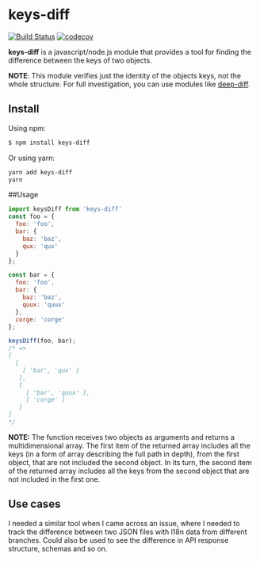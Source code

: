 # keys-diff
[![Build Status][travis-image]][travis-url] [![codecov](https://codecov.io/gh/diedsmiling/keys-diff/branch/master/graph/badge.svg)](https://codecov.io/gh/diedsmiling/keys-diff)


**keys-diff** is a javascript/node.js module that provides a tool for finding the difference between the keys of two objects. 

**NOTE**: This module verifies just the identity of the objects keys, not the whole structure. For full investigation, you can use modules like [deep-diff][deep-diff].
## Install
Using npm:
```bash
$ npm install keys-diff
```
Or using yarn:
```bash
yarn add keys-diff
yarn
```
##Usage

```js
import keysDiff from 'keys-diff'
const foo = {
  foo: 'foo',
  bar: {
    baz: 'baz',
    qux: 'qux'
  }
};

const bar = {
  foo: 'foo',
  bar: {
    baz: 'baz',
    quux: 'quux'
  },
  corge: 'corge'
};

keysDiff(foo, bar);
/* => 
[ 
  [ 
    [ 'bar', 'qux' ] 
   ], 
   [ 
     [ 'bar', 'quux' ], 
     [ 'corge' ] 
   ] 
]
*/
```

**NOTE:** The function receives two objects as arguments and returns a multidimensional array. The first item of the returned array includes all the keys (in a form of array describing the full path in depth), from the first object, that are not included the second object. In its turn, the second item of the returned array includes all the keys from the second object that are not included in the first one. 

## Use cases
I needed a similar tool when I came across an issue, where I needed to track the difference between two JSON files with l18n data from different branches. Could also be used to see the difference in API response structure, schemas and so on.

[travis-image]: https://travis-ci.org/diedsmiling/keys-diff.svg?branch=master
[travis-url]: https://travis-ci.org/diedsmiling/keys-diff
[deep-diff]: https://github.com/flitbit/diff
